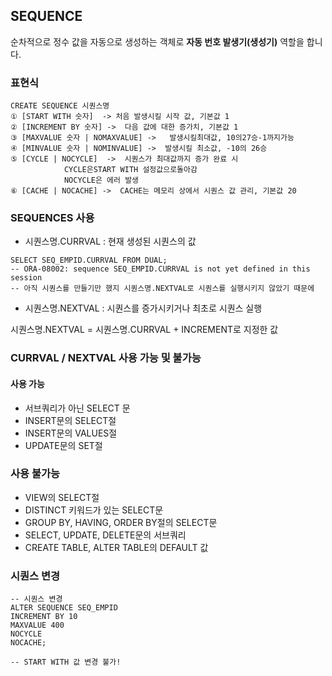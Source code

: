 ## SEQUENCE

순차적으로 정수 값을 자동으로 생성하는 객체로 **자동 번호 발생기(생성기)** 역할을 합니다.

### 표현식

```
CREATE SEQUENCE 시퀀스명
① [START WITH 숫자]  -> 처음 발생시킬 시작 값, 기본값 1
② [INCREMENT BY 숫자] ->  다음 값에 대한 증가치, 기본값 1
③ [MAXVALUE 숫자 | NOMAXVALUE] ->   발생시킬최대값, 10의27승-1까지가능
④ [MINVALUE 숫자 | NOMINVALUE] ->  발생시킬 최소값, -10의 26승
⑤ [CYCLE | NOCYCLE]  ->  시퀀스가 최대값까지 증가 완료 시
			CYCLE은START WITH 설정값으로돌아감
			NOCYCLE은 에러 발생
⑥ [CACHE | NOCACHE] ->  CACHE는 메모리 상에서 시퀀스 값 관리, 기본값 20
```

### SEQUENCES 사용
* 시퀀스명.CURRVAL : 현재 생성된 시퀀스의 값

```MYSQL
SELECT SEQ_EMPID.CURRVAL FROM DUAL;
-- ORA-08002: sequence SEQ_EMPID.CURRVAL is not yet defined in this session
-- 아직 시퀀스를 만들기만 했지 시퀀스명.NEXTVAL로 시퀀스를 실행시키지 않았기 때문에
```

* 시퀀스명.NEXTVAL : 시퀀스를 증가시키거나 최초로 시퀀스 실행

시퀀스명.NEXTVAL = 시퀀스명.CURRVAL + INCREMENT로 지정한 값

### CURRVAL / NEXTVAL 사용 가능 및 불가능

#### 사용 가능
* 서브쿼리가 아닌 SELECT 문
*  INSERT문의 SELECT절
*  INSERT문의 VALUES절
*  UPDATE문의 SET절

### 사용 불가능
* VIEW의 SELECT절
*  DISTINCT 키워드가 있는 SELECT문
*  GROUP BY, HAVING, ORDER BY절의 SELECT문
*  SELECT, UPDATE, DELETE문의 서브쿼리
*  CREATE TABLE, ALTER TABLE의 DEFAULT 값

### 시퀀스 변경

```MYSQL
-- 시퀀스 변경
ALTER SEQUENCE SEQ_EMPID
INCREMENT BY 10
MAXVALUE 400
NOCYCLE
NOCACHE;

-- START WITH 값 변경 불가!
```
